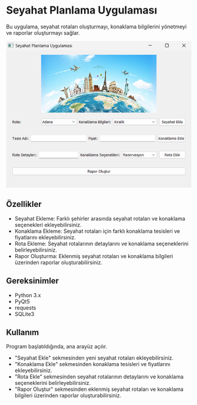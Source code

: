 <h1>Seyahat Planlama Uygulaması</h1>
<p>Bu uygulama, seyahat rotaları oluşturmayı, konaklama bilgilerini yönetmeyi ve raporlar oluşturmayı sağlar.</p>
<img src="Ekran görüntüsü 2024-05-06 114254.png"/>
<h2>Özellikler</h2>
<ul>
  <li>Seyahat Ekleme: Farklı şehirler arasında seyahat rotaları ve konaklama seçenekleri ekleyebilirsiniz.</li>
  <li>Konaklama Ekleme: Seyahat rotaları için farklı konaklama tesisleri ve fiyatlarını ekleyebilirsiniz.</li>
  <li>Rota Ekleme: Seyahat rotalarının detaylarını ve konaklama seçeneklerini belirleyebilirsiniz.</li>
  <li>Rapor Oluşturma: Eklenmiş seyahat rotaları ve konaklama bilgileri üzerinden raporlar oluşturabilirsiniz.</li>
</ul>
<h2>Gereksinimler</h2>
<ul>
  <li>Python 3.x</li>
  <li>PyQt5</li>
  <li>requests</li>
  <li>SQLite3</li>
</ul>
<h2>Kullanım</h2>
<p>Program başlatıldığında, ana arayüz açılır.</p>
<ul>
  <li>"Seyahat Ekle" sekmesinden yeni seyahat rotaları ekleyebilirsiniz.</li>
  <li>"Konaklama Ekle" sekmesinden konaklama tesisleri ve fiyatlarını ekleyebilirsiniz.</li>
  <li>"Rota Ekle" sekmesinden seyahat rotalarının detaylarını ve konaklama seçeneklerini belirleyebilirsiniz.</li>
  <li>"Rapor Oluştur" sekmesinden eklenmiş seyahat rotaları ve konaklama bilgileri üzerinden raporlar oluşturabilirsiniz.</li>
</ul>
